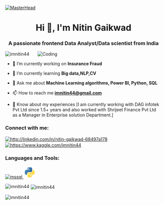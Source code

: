 [![MasterHead](https://visme.co/blog/wp-content/uploads/2020/06/animated-interactive-infographics-header-wide.gif)](https://imnitin44.io)
<h1 align="center">Hi 👋, I'm Nitin Gaikwad</h1>
<h3 align="center">A passionate frontend Data Analyst/Data scientist from India</h3>
<img align="right" alt="Coding" width="400" src="https://www.mygo.ge/uploads/blog/1584023795.jpg">

<p align="left"> <img src="https://komarev.com/ghpvc/?username=imnitin44&label=Profile%20views&color=0e75b6&style=flat" alt="imnitin44" /> </p>

- 🔭 I’m currently working on **Insurance Fraud**

- 🌱 I’m currently learning **Big data,NLP,CV**

- 💬 Ask me about **Machine Learning algorithms, Power BI, Python, SQL**

- 📫 How to reach me **imnitin44@gmail.com**

- 📄 Know about my experiences [I am currently working with DAG infotek Pvt Ltd since 1.5+ years and also worked with Shrijeet Finance Pvt Ltd as a Manager in Enterprise solution Department.]

<h3 align="left">Connect with me:</h3>
<p align="left">
<a href="https://linkedin.com/in/http://linkedin.com/in/nitin-gaikwad-68497a178" target="blank"><img align="center" src="https://raw.githubusercontent.com/rahuldkjain/github-profile-readme-generator/master/src/images/icons/Social/linked-in-alt.svg" alt="http://linkedin.com/in/nitin-gaikwad-68497a178" height="30" width="40" /></a>
<a href="https://kaggle.com/https://www.kaggle.com/imnitin44" target="blank"><img align="center" src="https://raw.githubusercontent.com/rahuldkjain/github-profile-readme-generator/master/src/images/icons/Social/kaggle.svg" alt="https://www.kaggle.com/imnitin44" height="30" width="40" /></a>
</p>

<h3 align="left">Languages and Tools:</h3>
<p align="left"> <a href="https://www.microsoft.com/en-us/sql-server" target="_blank" rel="noreferrer"> <img src="https://www.svgrepo.com/show/303229/microsoft-sql-server-logo.svg" alt="mssql" width="40" height="40"/> </a> <a href="https://www.python.org" target="_blank" rel="noreferrer"> <img src="https://raw.githubusercontent.com/devicons/devicon/master/icons/python/python-original.svg" alt="python" width="40" height="40"/> </a> </p>

<p><img align="left" src="https://github-readme-stats.vercel.app/api/top-langs?username=imnitin44&show_icons=true&locale=en&layout=compact" alt="imnitin44" /></p>

<p>&nbsp;<img align="center" src="https://github-readme-stats.vercel.app/api?username=imnitin44&show_icons=true&locale=en" alt="imnitin44" /></p>

<p><img align="center" src="https://github-readme-streak-stats.herokuapp.com/?user=imnitin44&" alt="imnitin44" /></p>
